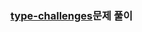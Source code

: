 ### [type-challenges](https://github.com/type-challenges/type-challenges/blob/main/README.ko.md)문제 풀이

